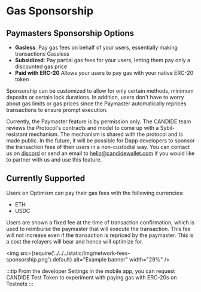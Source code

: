 # Gas Sponsorship

## Paymasters Sponsorship Options

- **Gasless**: Pay gas fees on behalf of your users, essentially making transactions Gassless
- **Subsidized**: Pay partial gas fees for your users, letting them pay only a discounted gas price
- **Paid with ERC-20** Allows your users to pay gas with your native ERC-20 token

Sponsorship can be customized to allow for only certain methods, minimum deposits or certain lock durations. In addition, users don't have to worry about gas limits or gas prices since the Paymaster automatically reprices transactions to ensure prompt execution.

Currently, the Paymaster feature is by permission only. The CANDIDE team reviews the Protocol's contracts and model to come up with a Sybil-resistant mechanism. The mechanism is shared with the protocol and is made public. In the future, it will be possible for Dapp developers to sponsor the transaction fees of their users in a non-custodial way. You can contact us on [discord](https://discord.gg/NM5HakA9nC) or send an email to hello@candidewallet.com if you would like to partner with us and use this feature.

## Currently Supported
Users on Optimism can pay their gas fees with the following currencies:
- ETH
- USDC

Users are shown a fixed fee at the time of transaction confirmation, which is used to reimburse the paymaster that will execute the transaction. This fee will not increase even if the transaction is repriced by the paymaster. This is a cost the relayers will bear and hence will optimize for.

<img
  src={require('../../../static/img/network-fees-sponsorship.png').default}
  alt="Example banner"
  width="29%"
/>

:::tip
From the developer Settings in the mobile app, you can request CANDIDE Test Token to experiment with paying gas with ERC-20s on Testnets
:::